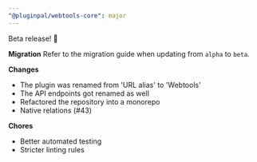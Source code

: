 ```yaml
---
"@pluginpal/webtools-core": major
---
```


Beta release! :tada:

**Migration**
Refer to the migration guide when updating from `alpha` to `beta`.

**Changes**

- The plugin was renamed from 'URL alias' to 'Webtools'
- The API endpoints got renamed as well
- Refactored the repository into a monorepo
- Native relations (#43)

**Chores**

- Better automated testing
- Stricter linting rules
